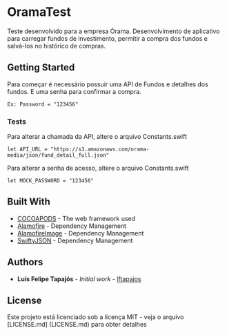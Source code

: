 # OramaTest


Teste desenvolvido para a empresa Órama. Desenvolvimento de aplicativo para carregar fundos de investimento, permitir a compra dos fundos e salvá-los no histórico de compras.

## Getting Started

Para começar é necessário possuir uma API de Fundos e detalhes dos fundos. E uma senha para confirmar a compra.

```
Ex: Password = "123456"
```

### Tests

Para alterar a chamada da API, altere o arquivo Constants.swift

```
let API_URL = "https://s3.amazonaws.com/orama-media/json/fund_detail_full.json"
```

Para alterar a senha de acesso, altere o arquivo Constants.swift

```
let MOCK_PASSWORD = "123456"
```

## Built With

* [COCOAPODS](https://cocoapods.org) - The web framework used
* [Alamofire](https://github.com/Alamofire/Alamofire) - Dependency Management
* [AlamofireImage](https://github.com/Alamofire/AlamofireImage) - Dependency Management
* [SwiftyJSON](https://github.com/SwiftyJSON/SwiftyJSON) - Dependency Management

## Authors

* **Luís Felipe Tapajós** - *Initial work* - [lftapajos](https://github.com/lftapajos)

## License

Este projeto está licenciado sob a licença MIT - veja o arquivo [LICENSE.md] (LICENSE.md) para obter detalhes
